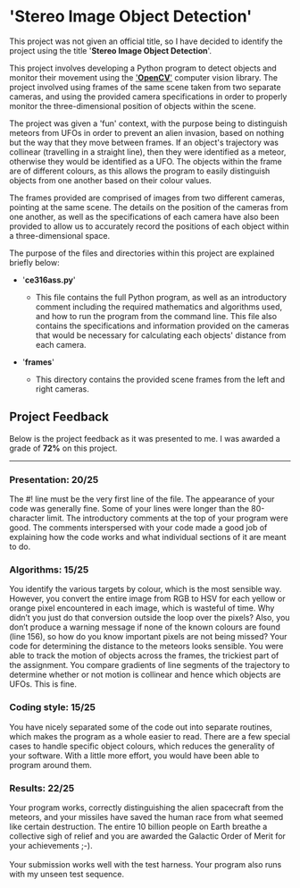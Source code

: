 # 'Stereo Image Object Detection'

This project was not given an official title, so I have decided to identify the project using the title '**Stereo Image Object Detection**'.

This project involves developing a Python program to detect objects and monitor their movement using the ['**OpenCV**'](https://opencv.org/) computer vision library. The project involved using frames of the same scene taken from two separate cameras, and using the provided camera specifications in order to properly monitor the three-dimensional position of objects within the scene.

The project was given a 'fun' context, with the purpose being to distinguish meteors from UFOs in order to prevent an alien invasion, based on nothing but the way that they move between frames. If an object's trajectory was collinear (travelling in a straight line), then they were identified as a meteor, otherwise they would be identified as a UFO. The objects within the frame are of different colours, as this allows the program to easily distinguish objects from one another based on their colour values.

The frames provided are comprised of images from two different cameras, pointing at the same scene. The details on the position of the cameras from one another, as well as the specifications of each camera have also been provided to allow us to accurately record the positions of each object within a three-dimensional space.

The purpose of the files and directories within this project are explained briefly below:

- '**ce316ass.py**'

  - This file contains the full Python program, as well as an introductory comment including the required mathematics and algorithms used, and how to run the program from the command line. This file also contains the specifications and information provided on the cameras that would be necessary for calculating each objects' distance from each camera.

- '**frames**'

  - This directory contains the provided scene frames from the left and right cameras.

## Project Feedback

Below is the project feedback as it was presented to me. I was awarded a grade of **72%** on this project.

---

### Presentation: 20/25

The #! line must be the very first line of the file. The appearance of your code was generally fine. Some of your lines were longer than the 80-character limit. The introductory comments at the top of your program were good. The comments interspersed with your code made a good job of explaining how the code works and what individual sections of it are meant to do.

### Algorithms: 15/25

You identify the various targets by colour, which is the most sensible way. However, you convert the entire image from RGB to HSV for each yellow or orange pixel encountered in each image, which is wasteful of time. Why didn’t you just do that conversion outside the loop over the pixels? Also, you don’t produce a warning message if none of the known colours are found (line 156), so how do you know important pixels are not being missed? Your code for determining the distance to the meteors looks sensible. You were able to track the motion of objects across the frames, the trickiest part of the assignment. You compare gradients of line segments of the trajectory to determine whether or not motion is collinear and hence which objects are UFOs. This is fine.

### Coding style: 15/25

You have nicely separated some of the code out into separate routines, which makes the program as a whole easier to read. There are a few special cases to handle specific object colours, which reduces the generality of your software. With a little more effort, you would have been able to program around them.

### Results: 22/25

Your program works, correctly distinguishing the alien spacecraft from the meteors, and your missiles have saved the human race from what seemed like certain destruction. The entire 10 billion people on Earth breathe a collective sigh of relief and you are awarded the Galactic Order of Merit for your achievements ;-).<br><br>Your submission works well with the test harness. Your program also runs with my unseen test sequence.
